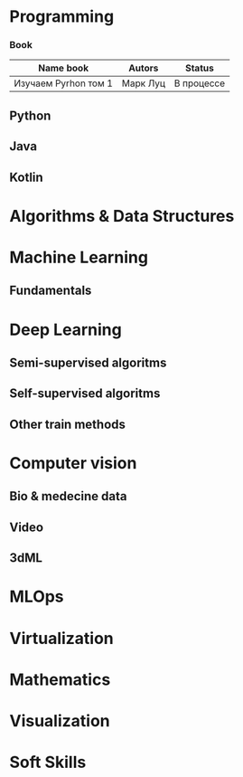 # Programming
### Book
|Name book | Autors | Status |
|----------|--------|--------|
|Изучаем Pyrhon том 1 | Марк Луц| В процессе|
## Python
## Java
## Kotlin
# Algorithms & Data Structures
# Machine Learning
## Fundamentals
# Deep Learning
## Semi-supervised algoritms
## Self-supervised algoritms
## Other train methods
# Computer vision
## Bio & medecine data
## Video
## 3dML

# MLOps
# Virtualization
# Mathematics
# Visualization
# Soft Skills
